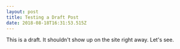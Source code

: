 ```yaml
---
layout: post
title: Testing a Draft Post
date: 2018-08-18T16:31:53.515Z
---
```

This is a draft. It shouldn't show up on the site right away. Let's see.
